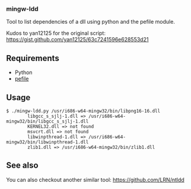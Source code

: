 ### mingw-ldd

Tool to list dependencies of a dll using python and the pefile module.

Kudos to yan12125 for the original script:
https://gist.github.com/yan12125/63c7241596e628553d21

## Requirements

- Python
- [pefile](https://github.com/erocarrera/pefile)

## Usage

    $ ./mingw-ldd.py /usr/i686-w64-mingw32/bin/libpng16-16.dll
            libgcc_s_sjlj-1.dll => /usr/i686-w64-mingw32/bin/libgcc_s_sjlj-1.dll
            KERNEL32.dll => not found
            msvcrt.dll => not found
            libwinpthread-1.dll => /usr/i686-w64-mingw32/bin/libwinpthread-1.dll
            zlib1.dll => /usr/i686-w64-mingw32/bin/zlib1.dll

## See also

You can also checkout another similar tool:
https://github.com/LRN/ntldd
